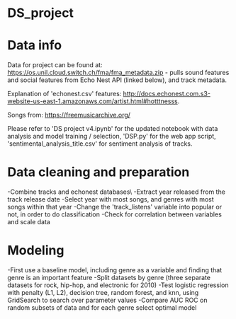 # DS_project

# Data info
Data for project can be found at: https://os.unil.cloud.switch.ch/fma/fma_metadata.zip - pulls sound features and social features from Echo Nest API (linked below), and track metadata.

Explanation of 'echonest.csv' features: http://docs.echonest.com.s3-website-us-east-1.amazonaws.com/artist.html#hotttnesss.

Songs from: https://freemusicarchive.org/

Please refer to 'DS project v4.ipynb' for the updated notebook with data analysis and model training / selection, 'DSP.py' for the web app script, 'sentimental_analysis_title.csv' for sentiment analysis of tracks. 

# Data cleaning and preparation
-Combine tracks and echonest databases\\
-Extract year released from the track release date
-Select year with most songs, and genres with most songs within that year 
-Change the 'track_listens' variable into popular or not, in order to do classification
-Check for correlation between variables and scale data

# Modeling
-First use a baseline model, including genre as a variable and finding that genre is an important feature
-Split datasets by genre (three separate datasets for rock, hip-hop, and electronic for 2010)
-Test logistic regression with penalty (L1, L2), decision tree, random forest, and knn, using GridSearch to search over parameter values
-Compare AUC ROC on random subsets of data and for each genre select optimal model
